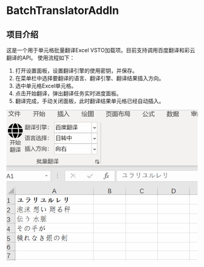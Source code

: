 # BatchTranslatorAddIn
## 项目介绍
这是一个用于单元格批量翻译Excel VSTO加载项。目前支持调用百度翻译和彩云翻译的API。
使用流程如下：
1. 打开设置面板，设置翻译引擎的使用密钥，并保存。
2. 在菜单栏中选择要翻译的语言、翻译引擎、翻译结果插入方向。
3. 选中单元格Excel单元格。
4. 点击开始翻译，弹出翻译任务实时进度面板。
5. 翻译完成，手动关闭面板，此时翻译结果单元格已经自动插入。

![demo](demo.gif)
